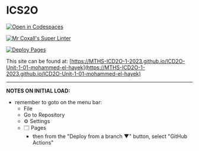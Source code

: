 # ICS2O

[![Open in Codespaces](https://classroom.github.com/assets/launch-codespace-7f7980b617ed060a017424585567c406b6ee15c891e84e1186181d67ecf80aa0.svg)](https://classroom.github.com/open-in-codespaces?assignment_repo_id=13784092)

[![Mr Coxall's Super Linter](https://github.com/MTHS-ICD2O-1-2023/ICD2O-Unit-1-01-mohammed-el-hayek/workflows/Mr%20Coxall's%20Super%20Linter/badge.svg)](https://github.com/MTHS-ICD2O-1-2023/ICD2O-Unit-1-01-mohammed-el-hayek/actions)

[![Deploy Pages](https://github.com/MTHS-ICD2O-1-2023/ICD2O-Unit-1-01-mohammed-el-hayek/workflows/Deploy%20Pages/badge.svg)](https://github.com/MTHS-ICD2O-1-2023/ICD2O-Unit-1-01-mohammed-el-hayek/actions)

This site can be found at: [https://MTHS-ICD2O-1-2023.github.io/ICD2O-Unit-1-01-mohammed-el-hayek](https://MTHS-ICD2O-1-2023.github.io/ICD2O-Unit-1-01-mohammed-el-hayek)

---

**NOTES ON INITIAL LOAD:**
- remember to goto on the menu bar:
  - File
  - Go to Repository
  - ⚙ Settings
  - 🗔 Pages
    - then from the "Deploy from a branch ▼" button, select "GitHub Actions"
